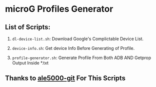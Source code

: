 # microG Profiles Generator

## List of Scripts:

1. ```dl-device-list.sh```: Download Google's Complictable Device List.

2. ```device-info.sh```: Get device Info Before Generating of Profile.

3. ```profile-generator.sh```: Generate Profile From Both ADB AND Getprop Output Inside *.txt

## Thanks to [ale5000-git](https://github.com/ale5000-git) For This Scripts
